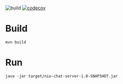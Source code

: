 ![build](https://github.com/klinamen/nio-chat/workflows/build/badge.svg)
[![codecov](https://codecov.io/gh/klinamen/nio-chat/branch/master/graph/badge.svg)](https://codecov.io/gh/klinamen/nio-chat)

# Build

```
mvn build
```

# Run

```
java -jar target/nio-chat-server-1.0-SNAPSHOT.jar
```
